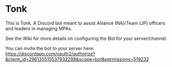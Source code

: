 # Tonk

This is Tonk. A Discord bot meant to assist Alliance (NA)/Team (JP) officers and leaders in managing MPAs.

See the Wiki for more details on configuring the Bot for your server/channel.

You can invite the bot to your server here: https://discordapp.com/oauth2/authorize?&client_id=296135515537932288&scope=bot&permissions=519232
